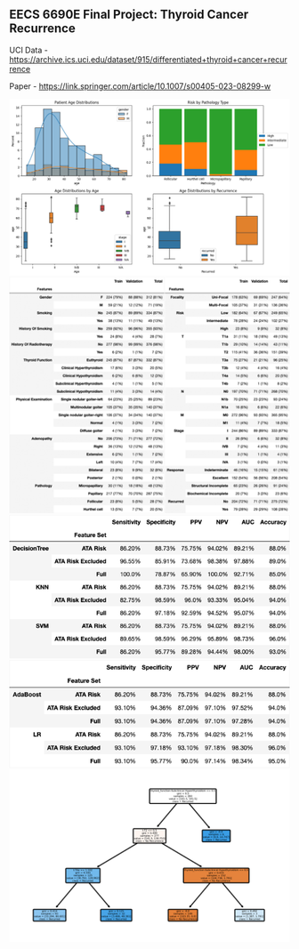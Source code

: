 ## EECS 6690E Final Project: Thyroid Cancer Recurrence

UCI Data - https://archive.ics.uci.edu/dataset/915/differentiated+thyroid+cancer+recurrence

Paper - https://link.springer.com/article/10.1007/s00405-023-08299-w


![figure 1](figures/figure_1.png)
![feature table](figures/feature_table.png)
![paper_model_results_table](figures/paper_model_results_table.png)
![new_model_results_table](figures/new_model_results_table.png)
![tree_nodes_example](figures/tree_nodes_example.png)
